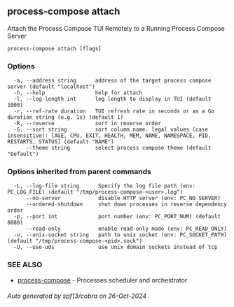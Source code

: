 ## process-compose attach

Attach the Process Compose TUI Remotely to a Running Process Compose Server

```
process-compose attach [flags]
```

### Options

```
  -a, --address string      address of the target process compose server (default "localhost")
  -h, --help                help for attach
  -l, --log-length int      log length to display in TUI (default 1000)
  -r, --ref-rate duration   TUI refresh rate in seconds or as a Go duration string (e.g. 1s) (default 1)
  -R, --reverse             sort in reverse order
  -S, --sort string         sort column name. legal values (case insensitive): [AGE, CPU, EXIT, HEALTH, MEM, NAME, NAMESPACE, PID, RESTARTS, STATUS] (default "NAME")
      --theme string        select process compose theme (default "Default")
```

### Options inherited from parent commands

```
  -L, --log-file string      Specify the log file path (env: PC_LOG_FILE) (default "/tmp/process-compose-<user>.log")
      --no-server            disable HTTP server (env: PC_NO_SERVER)
      --ordered-shutdown     shut down processes in reverse dependency order
  -p, --port int             port number (env: PC_PORT_NUM) (default 8080)
      --read-only            enable read-only mode (env: PC_READ_ONLY)
  -u, --unix-socket string   path to unix socket (env: PC_SOCKET_PATH) (default "/tmp/process-compose-<pid>.sock")
  -U, --use-uds              use unix domain sockets instead of tcp
```

### SEE ALSO

* [process-compose](process-compose.md)	 - Processes scheduler and orchestrator

###### Auto generated by spf13/cobra on 26-Oct-2024
